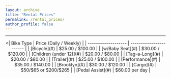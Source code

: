 ```yaml
---
layout: archive
title: "Rental Prices"
permalink: /rental_prices/
author_profile: false
---
```


<hr>

<center>
  <| Bike Type                    | Price (Daily / Weekly)  |
   | -------------------          | ----------------------- |
   | [Bicycle](#)                 | $25.00 / $100.00        |
   | [w/Baby Seat](#)             | $30.00 / $120.00        |
   | [Children (under 12)](#)     | $20.00 / $80.00         |
   | [Tag-a-Long](#)              | $20.00 / $80.00         |
   | [Trailer](#)                 | $25.00 / $100.00        |
   | [Performance](#)             | $35.00 / $140.00        |
   | [Brooklyn](#)                | $30.00 / $120.00        |
   | [Cargo](#)                   | $50/$65 or $200/$265    |
   | [Pedal Assist](#)            | $60.00 per day          |
</center>

<br>

